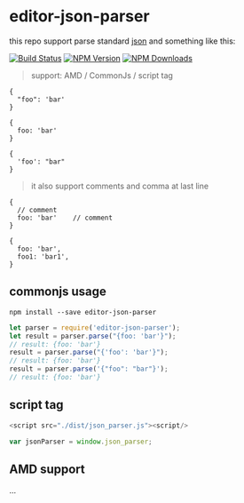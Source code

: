 # editor-json-parser

this repo support parse standard [json](http://json.org/) and something like this:

[![Build Status][travis-image]][travis-url]
[![NPM Version][npm-image]][npm-url]
[![NPM Downloads][downloads-image]][downloads-url]

> support: AMD / CommonJs / script tag

```
{
  "foo": 'bar'
}

{
  foo: 'bar'
}

{
  'foo': "bar"
}
```

> it also support comments and comma at last line

```
{
  // comment
  foo: 'bar'    // comment
}

{
  foo: 'bar',
  foo1: 'bar1',
}
```

## commonjs usage

`npm install --save editor-json-parser`

```js
let parser = require('editor-json-parser');
let result = parser.parse("{foo: 'bar'}");
// result: {foo: 'bar'}
result = parser.parse("{'foo': 'bar'}");
// result: {foo: 'bar'}
result = parser.parse('{"foo": "bar"}');
// result: {foo: 'bar'}
```

## script tag

```js
<script src="./dist/json_parser.js"><script/>

var jsonParser = window.json_parser;
```

## AMD support

...

[travis-image]: https://api.travis-ci.org/albin3/editor-json-parser.svg
[travis-url]: https://travis-ci.org/albin3/editor-json-parser
[npm-image]: https://img.shields.io/npm/v/editor-json-parser.svg
[npm-url]: https://npmjs.org/package/editor-json-parser
[downloads-image]: https://img.shields.io/npm/dm/editor-json-parser.svg
[downloads-url]: https://npmjs.org/package/editor-json-parser

